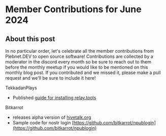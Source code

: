 # Member Contributions for June 2024

## About this post

In no particular order, let's celebrate all the member contributions from Plebnet.DEV 
to open source software! Contributions are collected by a moderator in the discord every 
month so be sure to reach out to them before the monthly meetup if you would like to be 
mentioned on this monthly blog post. If you contributed and we missed it, please make a
pull request and we'll be sure to include it here!

TekkadanPlays
- Published [guide for installing relay.tools](https://github.com/relaytools/docs/)

Bitkarrot 
- releases alpha version of [hivetalk.org](https://hivetalk.org)
- Sample code for nostr login [https://github.com/bitkarrot/npublogin](https://github.com/bitkarrot/npublogin)
